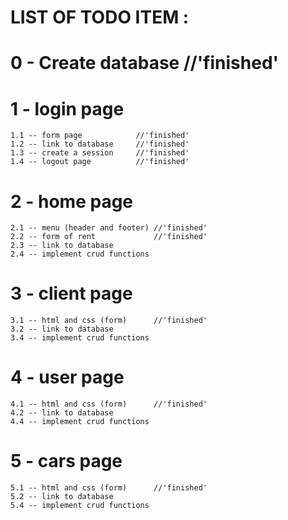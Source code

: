 

# LIST OF TODO ITEM :

# 0 - Create database           //'finished'

# 1 - login page
    1.1 -- form page            //'finished'
    1.2 -- link to database     //'finished'
    1.3 -- create a session     //'finished'
    1.4 -- logout page          //'finished'

# 2 - home page
    2.1 -- menu (header and footer) //'finished'
    2.2 -- form of rent             //'finished'
    2.3 -- link to database
    2.4 -- implement crud functions

# 3 - client page
    3.1 -- html and css (form)      //'finished'
    3.2 -- link to database
    3.4 -- implement crud functions

# 4 - user page
    4.1 -- html and css (form)      //'finished'
    4.2 -- link to database
    4.4 -- implement crud functions

# 5 - cars page
    5.1 -- html and css (form)      //'finished'
    5.2 -- link to database
    5.4 -- implement crud functions